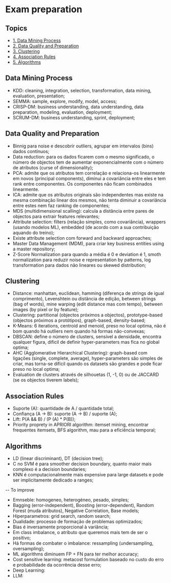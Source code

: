 # Exam preparation

## Topics

- [1. Data Mining Process](#data-mining-process)
- [2. Data Quality and Preparation](#data-quality-and-preparation)
- [3. Clustering](#clustering)
- [4. Association Rules](#association-rules)
- [5. Algorithms](#algorithms)

## Data Mining Process

- KDD: cleaning, integration, selection, transformation, data mining, evaluation, presentation;
- SEMMA: sample, explore, modify, model, access;
- CRISP-DM: business understanding, data understanding, data preparation, modeling, evaluation, deployment;
- SCRUM-DM:  business understanding, sprint, deployment;

## Data Quality and Preparation

- Binnig para noise e descobrir outliers, agrupar em intervalos (bins) dados contínuos;
- Data reduction: para os dados ficarem com o mesmo significado, o número de objectos tem de aumentar exponencialmente com o número de atributos (curse of dimensionality);
- PCA: admite que os atributos tem correlação e relaciona-os linearmente em novos (principal components), diminui a covariância entre eles e tem rank entre componentes. Os componentes não ficam combinados linearmente. 
- ICA: admite que os atributos originais são independentes mas existe na mesma combinação linear dos mesmos, não tenta diminuir a covariância entre estes nem faz ranking de componentes;
- MDS (multidimensional scalling): calcula a distância entre pares de objectos para extrair features relevantes;
- Attribute selection: filters (relação simples, como covariância), wrappers (usando modelos ML), embedded (de acordo com a sua contribuição aquando do treino);
- Existe attribute selection com forward and backward approaches;
- Master Data Management (MDM), para criar key business entities using a master repository;
- Z-Score Normalization para quando a média é 0 e deviation é 1, smoth normalization para reduzir noise e representation by patterns, log transformation para dados não lineares ou skewed distribution;

## Clustering

- Distance: manhattan, euclidean, hamming (diferença de strings de igual comprimento), Levenshtein ou distância de edição, between strings (bag of words), mine warping (edit distance mas com tempo), between images (by pixel or by feature);
- Clustering: partitional (objectos próximos a objectos), prototype-based (objectos próximos a protótipos), graph-based, density-based;
- K-Means: 6 iterations, centroid and menoid, preso no local optima, não é bom quando há outliers nem quando há formas não-convexas;
- DBSCAN: define o número de clusters, sensível a densidade, encontra qualquer figura, dificil de definir hyper-parameters mas fica no global optima;
- AHC (Agglomerative Hierarchical Clustering): graph-based com ligações (single, complete, average), hyper-parameters são simples de criar, mas torna-se difícil quando os datasets são grandes e pode ficar preso no local optima;
- Evaluation de clusters através de silhouetas (1, -1, 0) ou de JACCARD (se os objectos tiverem labels);

## Association Rules

- Suporte (A): quantidade de A / quantidade total;
- Confiança (A -> B): suporte (A -> B) / suporte (A);
- Lift: P(A && B) / (P (A) * P(B));
- Priority proprety in APRIORI algorithm: itemset mining, encontrar frequentes itemsets, BFS algorithm, mau para a eficiência temporal;

## Algorithms

- LD (linear discriminant), DT (decision tree);
- C no SVM é para smoother decision boundary, quanto maior mais complexo é a decision boundaries;
- KNN é computacionalmente mais expensive para large datasets e pode ser implicitamente dedicado a ranges;

-- To improve

- Emnseble: homogeneo, heterogéneo, pesado, simples;
- Bagging (error-independent), Boosting (error-dependent), Random Forest (muda atributos), Negative Correlation, Base models;
- Hiperparametros: grid search, random search;
- Dualidade: processo de formação de problemas optimizados;
- Bias é inversamente proporcional à variância;
- Em class imbalance, o atributo que queremos mais tem de ser o positivo;
- Há formas de combater o imbalance: ressampling (undersampling, oversampling);
- ML algorithms diminuem FP + FN para ter melhor accuracy;
- Cost sensitive learning: metacost formulation baseado no custo do erro e probabilidade da ocorrência desse erro;
- Deep Learning:
- LLM: 
